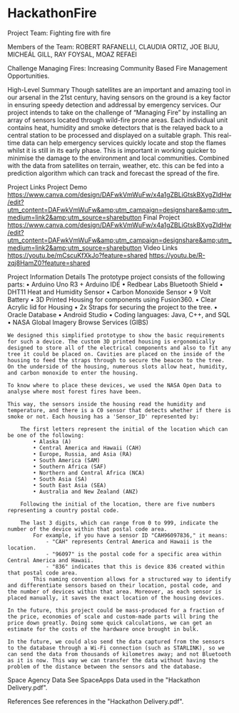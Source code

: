 # HackathonFire

Project Team: 
    Fighting fire with fire
    
Members of the Team: 
    ROBERT RAFANELLI, CLAUDIA ORTIZ, JOE BIJU, MICHEÁL GILL, RAY FOYSAL, MOAZ REFAEI

Challenge
    Managing Fires: Increasing Community Based Fire Management Opportunities.

High-Level Summary
    Though satellites are an important and amazing tool in our arsenal in the 21st century, having sensors on the ground is a key factor in ensuring speedy detection and addressal by emergency services. Our project intends to take on the challenge of “Managing Fire” by installing an array of sensors located through wild-fire prone areas. Each individual unit contains heat, humidity and smoke detectors that is the relayed back to a central station to be processed and displayed on a suitable graph. This real-time data can help emergency services quickly locate and stop the flames whilst it is still in its early phase. This is important in working quicker to minimise the damage to the environment and local communities. Combined with the data from satellites on terrain, weather, etc. this can be fed into a prediction algorithm which can track and forecast the spread of the fire.

Project Links
    Project Demo
        https://www.canva.com/design/DAFwkVmWuFw/x4a1gZBLiGtskBXygZIdHw/edit?utm_content=DAFwkVmWuFw&amp;utm_campaign=designshare&amp;utm_medium=link2&amp;utm_source=sharebutton
    Final Project
        https://www.canva.com/design/DAFwkVmWuFw/x4a1gZBLiGtskBXygZIdHw/edit?utm_content=DAFwkVmWuFw&amp;utm_campaign=designshare&amp;utm_medium=link2&amp;utm_source=sharebutton
    Video Links
        https://youtu.be/mCscuKfXkJo?feature=shared
        https://youtu.be/R-zqj8HamZ0?feature=shared

Project Information Details
    The prototype project consists of the following parts:
        • Arduino Uno R3 + Arduino IDE
        • Redbear Labs Bluetooth Shield
        • DHT11 Heat and Humidity Sensor
        • Carbon Monoxide Sensor
        • 9 Volt Battery
        • 3D Printed Housing for components using Fusion360.
        • Clear Acrylic lid for Housing
        • 2x Straps for securing the project to the tree.
        • Oracle Database
        • Android Studio
        • Coding languages: Java, C++, and SQL
        • NASA Global Imagery Browse Services (GIBS)
    
    We designed this simplified prototype to show the basic requirements for such a device. The custom 3D printed housing is ergonomically designed to store all of the electrical components and also to fit any tree it could be placed on. Cavities are placed on the inside of the housing to feed the straps through to secure the beacon to the tree. On the underside of the housing, numerous slots allow heat, humidity, and carbon monoxide to enter the housing.

    To know where to place these devices, we used the NASA Open Data to analyse where most forest fires have been.

    This way, the sensors inside the housing read the humidity and temperature, and there is a C0 sensor that detects whether if there is smoke or not. Each housing has a 'Sensor_ID' represented by:

        The first letters represent the initial of the location which can be one of the following:
            • Alaska (A)
            • Central America and Hawaii (CAH)
            • Europe, Russia, and Asia (RA)
            • South America (SAM)
            • Southern Africa (SAF)
            • Northern and Central Africa (NCA)
            • South Asia (SA)
            • South East Asia (SEA)
            • Australia and New Zealand (ANZ)
        
        Following the initial of the location, there are five numbers representing a country postal code. 
        
        The last 3 digits, which can range from 0 to 999, indicate the number of the device within that postal code area.
            For example, if you have a sensor ID "CAH96097836," it means:
                - "CAH" represents Central America and Hawaii is the location.
                - "96097" is the postal code for a specific area within Central America and Hawaii.
                - "836" indicates that this is device 836 created within that postal code area.
            This naming convention allows for a structured way to identify and differentiate sensors based on their location, postal code, and the number of devices within that area. Moreover, as each sensor is placed manually, it saves the exact location of the housing devices.

    In the future, this project could be mass-produced for a fraction of the price, economies of scale and custom-made parts will bring the price down greatly. Doing some quick calculations, we can get an estimate for the costs of the hardware once brought in bulk. 

    In the future, we could also send the data captured from the sensors to the database through a Wi-Fi connection (such as STARLINK), so we can send the data from thousands of kilometres away; and not Bluetooth as it is now. This way we can transfer the data without having the problem of the distance between the sensors and the database.

Space Agency Data 
    See SpaceApps Data used in the "Hackathon Delivery.pdf".

References 
    See references in the "Hackathon Delivery.pdf".